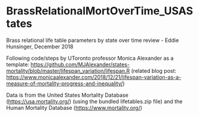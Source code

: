 # BrassRelationalMortOverTime_USAStates

Brass relational life table parameters by state over time review - Eddie Hunsinger, December 2018

Following code/steps by UToronto professor Monica Alexander as a template: https://github.com/MJAlexander/states-mortality/blob/master/lifespan_variation/lifespan.R 
(related blog post: https://www.monicaalexander.com/2018/12/21/lifespan-variation-as-a-measure-of-mortality-progress-and-inequality/) 

Data is from the United States Mortality Database (https://usa.mortality.org/) (using the bundled lifetables.zip file)
and the Human Mortality Database (https://www.mortality.org/)
